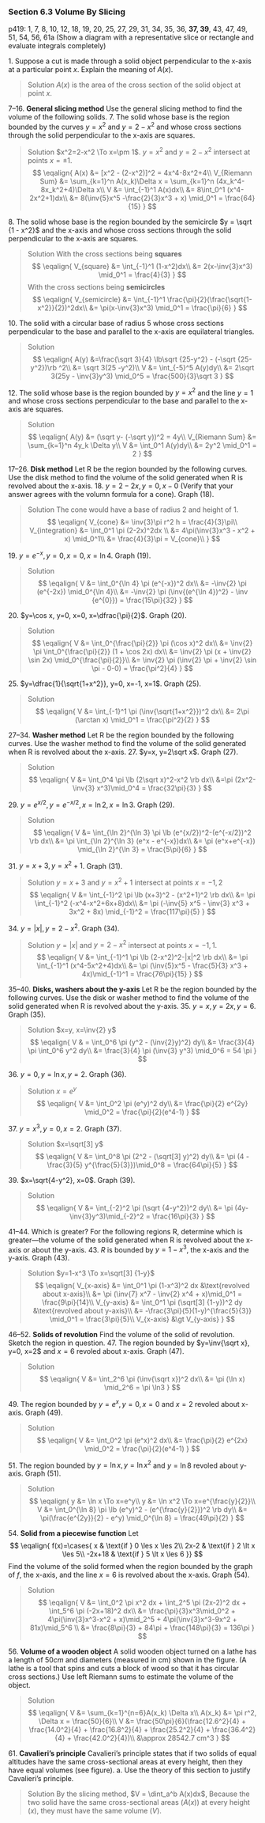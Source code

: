 ### Section 6.3 Volume By Slicing
p419: 1, 7, 8, 10, 12, 18, 19, 20, 25, 27, 29, 31, 34, 35, 36, **37, 39**, 43, 47, 49, 51, 54, 56, 61a (Show a diagram with a representative slice or rectangle and evaluate integrals completely)

1\. Suppose a cut is made through a solid object perpendicular to the x-axis at a particular point $x$. Explain the meaning of $A(x)$.
>Solution
$A(x)$ is the area of the cross section of the solid object at point $x$.

7–16\. **General slicing method** Use the general slicing method to find the volume of the following solids.
7\. The solid whose base is the region bounded by the curves $y = x^2$ and $y = 2 - x^2$ and whose cross sections through the solid perpendicular to the x-axis are squares.
>Solution
$x^2=2-x^2 \To x=\pm 1$. $y = x^2$ and $y = 2 - x^2$ intersect at points $x=\pm 1$.
$$
\eqalign{
A(x) &= [x^2 - (2-x^2)]^2 = 4x^4-8x^2+4\\
V_{Riemann Sum} &= \sum_{k=1}^n A(x_k)\Delta x = \sum_{k=1}^n (4x_k^4-8x_k^2+4)\Delta x\\
V &= \int_{-1}^1 A(x)dx\\
&= 8\int_0^1 (x^4-2x^2+1)dx\\
&= 8(\inv{5}x^5 -\frac{2}{3}x^3 + x) \mid_0^1 = \frac{64}{15}
}
$$

8\. The solid whose base is the region bounded by the semicircle $y = \sqrt {1 - x^2}$ and the x-axis and whose cross sections through the solid perpendicular to the x-axis are squares.
>Solution
With the cross sections being **squares**
$$
\eqalign{
V_{square} &= \int_{-1}^1 (1-x^2)dx\\
&= 2(x-\inv{3}x^3) \mid_0^1 = \frac{4}{3}
}
$$
With the cross sections being **semicircles**
$$
\eqalign{
V_{semicircle} &= \int_{-1}^1 \frac{\pi}{2}(\frac{\sqrt{1-x^2}}{2})^2dx\\
&= \pi(x-\inv{3}x^3) \mid_0^1 = \frac{\pi}{6}
}
$$

10\. The solid with a circular base of radius 5 whose cross sections perpendicular to the base and parallel to the x-axis are equilateral triangles.
>Solution
$$
\eqalign{
A(y) &=\frac{\sqrt 3}{4} \lb\sqrt {25-y^2} - (-\sqrt {25-y^2})\rb ^2\\
&= \sqrt 3(25 -y^2)\\
V &= \int_{-5}^5 A(y)dy\\
&= 2\sqrt 3(25y - \inv{3}y^3) \mid_0^5 = \frac{500}{3}\sqrt 3
}
$$

12\. The solid whose base is the region bounded by $y = x^2$ and the line $y = 1$ and whose cross sections perpendicular to the base and parallel to the x-axis are squares.
>Solution
$$
\eqalign{
A(y) &= (\sqrt y- (-\sqrt y))^2 = 4y\\
V_{Riemann Sum} &= \sum_{k=1}^n 4y_k \Delta y\\
V &= \int_0^1 A(y)dy\\
&= 2y^2 \mid_0^1 = 2
}
$$

17–26\. **Disk method** Let R be the region bounded by the following curves. Use the disk method to find the volume of the solid generated when R is revolved about the x-axis.
18\. $y=2-2x, y=0, x-0$ (Verify that your answer agrees with the volumn formula for a cone). Graph (18).
>Solution
The cone would have a base of radius $2$ and height of $1$.
$$
\eqalign{
V_{cone} &= \inv{3}\pi r^2 h = \frac{4}{3}\pi\\
V_{integration} &= \int_0^1 \pi (2-2x)^2dx \\
&= 4\pi(\inv{3}x^3 - x^2 + x) \mid_0^1\\
&= \frac{4}{3}\pi = V_{cone}\\
}
$$

19\. $y=e^{-x}, y=0, x=0, x=\ln 4$. Graph (19).
>Solution
$$
\eqalign{
V &= \int_0^{\ln 4} \pi (e^{-x})^2 dx\\
&= -\inv{2} \pi (e^{-2x}) \mid_0^{\ln 4}\\
&= -\inv{2} \pi (\inv{(e^{\ln 4})^2} - \inv {e^{0}}) = \frac{15\pi}{32}
}
$$

20\. $y=\cos x, y=0, x=0, x=\dfrac{\pi}{2}$. Graph (20).
>Solution
$$
\eqalign{
V &= \int_0^{\frac{\pi}{2}} \pi (\cos x)^2 dx\\
&= \inv{2} \pi \int_0^{\frac{\pi}{2}} (1 + \cos 2x) dx\\
&= \inv{2} \pi (x + \inv{2} \sin 2x) \mid_0^{\frac{\pi}{2}}\\
&= \inv{2} \pi (\inv{2} \pi + \inv{2} \sin \pi - 0-0) = \frac{\pi^2}{4}
}
$$

25\. $y=\dfrac{1}{\sqrt{1+x^2}}, y=0, x=-1, x=1$. Graph (25).
>Solution
$$
\eqalign{
V &= \int_{-1}^1 \pi (\inv{\sqrt{1+x^2}})^2 dx\\
&= 2\pi (\arctan x) \mid_0^1 = \frac{\pi^2}{2}
}
$$

27–34\. **Washer method** Let R be the region bounded by the following curves. Use the washer method to find the volume of the solid generated when R is revolved about the x-axis.
27\. $y=x, y=2\sqrt x$. Graph (27).
>Solution
$$
\eqalign{
V &= \int_0^4 \pi \lb (2\sqrt x)^2-x^2 \rb dx\\
&=\pi (2x^2-\inv{3} x^3)\mid_0^4 = \frac{32\pi}{3}
}
$$

29\. $y=e^{x/2}, y=e^{-x/2}, x=\ln 2, x=\ln 3$. Graph (29).
>Solution
$$
\eqalign{
V &= \int_{\ln 2}^{\ln 3} \pi \lb (e^{x/2})^2-(e^{-x/2})^2 \rb dx\\
&= \pi \int_{\ln 2}^{\ln 3} (e^x - e^{-x})dx\\
&= \pi (e^x+e^{-x}) \mid_{\ln 2}^{\ln 3} = \frac{5\pi}{6}
}
$$

31\. $y=x+3, y=x^2+1$. Graph (31).
>Solution
$y=x+3$ and $y=x^2+1$ intersect at points $x=-1, 2$
$$
\eqalign{
V &= \int_{-1}^2 \pi \lb (x+3)^2 - (x^2+1)^2 \rb dx\\
&= \pi \int_{-1}^2 (-x^4-x^2+6x+8)dx\\
&= \pi (-\inv{5} x^5 - \inv{3} x^3 + 3x^2 + 8x) \mid_{-1}^2 = \frac{117\pi}{5}
}
$$

34\. $y= |x|, y=2-x^2$. Graph (34).
>Solution
$y= |x|$ and $y=2-x^2$ intersect at points $x=-1, 1$.
$$
\eqalign{
V &= \int_{-1}^1 \pi \lb (2-x^2)^2-|x|^2 \rb dx\\
&= \pi \int_{-1}^1 (x^4-5x^2+4)dx\\
&= \pi (\inv{5}x^5 - \frac{5}{3} x^3 + 4x)\mid_{-1}^1 = \frac{76\pi}{15}
}
$$

35–40\. **Disks, washers about the y-axis** Let R be the region bounded by the following curves. Use the disk or washer method to find the volume of the solid generated when R is revolved about the y-axis.
35\. $y=x, y=2x, y=6$. Graph (35).
>Solution
$x=y, x=\inv{2} y$
$$
\eqalign{
V & = \int_0^6 \pi (y^2 - (\inv{2}y)^2) dy\\
&= \frac{3}{4} \pi \int_0^6 y^2 dy\\
&= \frac{3}{4} \pi (\inv{3} y^3) \mid_0^6 = 54 \pi
}
$$

36\. $y=0, y=\ln x, y=2$. Graph (36).
>Solution
$x= e^y$
$$
\eqalign{
V &= \int_0^2 \pi (e^y)^2 dy\\
&= \frac{\pi}{2} e^{2y} \mid_0^2 = \frac{\pi}{2}(e^4-1)
}
$$

37\. $y=x^3, y=0, x=2$. Graph (37).
>Solution
$x=\sqrt[3] y$
$$
\eqalign{
V &= \int_0^8 \pi (2^2 - (\sqrt[3] y)^2) dy\\
&= \pi (4 - \frac{3}{5} y^{\frac{5}{3}})\mid_0^8 = \frac{64\pi}{5}
}
$$

39\. $x=\sqrt{4-y^2}, x=0$. Graph (39).
>Solution
$$
\eqalign{
V &= \int_{-2}^2 \pi (\sqrt {4-y^2})^2 dy\\
&= \pi (4y-\inv{3}y^3)\mid_{-2}^2 = \frac{16\pi}{3}
}
$$

41–44\. Which is greater? For the following regions R, determine which is greater—the volume of the solid generated when R is revolved about the x-axis or about the y-axis.
43\. $R$ is bounded by $y=1-x^3$, the x-axis and the y-axis. Graph (43).
>Solution
$y=1-x^3 \To x=\sqrt[3] {1-y}$
$$
\eqalign{
V_{x-axis} &= \int_0^1 \pi (1-x^3)^2 dx  &\text{revolved about x-axis}\\
&= \pi (\inv{7} x^7 - \inv{2} x^4 + x)\mid_0^1 = \frac{9\pi}{14}\\
V_{y-axis} &= \int_0^1 \pi (\sqrt[3] {1-y})^2 dy  &\text{revolved about y-axis}\\
&= -\frac{3\pi}{5}(1-y)^{\frac{5}{3}} \mid_0^1 = \frac{3\pi}{5}\\
V_{x-axis} &\gt V_{y-axis}
}
$$

46–52\. **Solids of revolution** Find the volume of the solid of revolution. Sketch the region in question.
47\. The region bounded by $y=\inv{\sqrt x}, y=0, x=2$ and $x=6$ revoled about x-axis. Graph (47).
>Solution
$$
\eqalign{
V &= \int_2^6 \pi (\inv{\sqrt x})^2 dx\\
&= \pi (\ln x) \mid_2^6 = \pi \ln3
}
$$

49\. The region bounded by $y=e^x, y=0, x=0$ and $x=2$ revoled about x-axis. Graph (49).
>Solution
$$
\eqalign{
V &= \int_0^2 \pi (e^x)^2 dx\\
&= \frac{\pi}{2} e^{2x} \mid_0^2 = \frac{\pi}{2}(e^4-1)
}
$$

51\. The region bounded by $y=\ln x, y=\ln x^2$ and $y=\ln 8$ revoled about y-axis. Graph (51).
>Solution
$$
\eqalign{
y &= \ln x \To x=e^y\\
y &= \ln x^2 \To x=e^{\frac{y}{2}}\\
V &= \int_0^{\ln 8} \pi \lb (e^y)^2 - (e^{\frac{y}{2}})^2 \rb dy\\
&= \pi(\frac{e^{2y}}{2} - e^y) \mid_0^{\ln 8} = \frac{49\pi}{2}
}
$$

54\. **Solid from a piecewise function** Let
$$
\eqalign{
f(x)=\cases{
x & \text{if } 0 \les x \les 2\\
2x-2 & \text{if } 2 \lt x \les 5\\
-2x+18 & \text{if } 5 \lt x \les 6
}}
$$
Find the volume of the solid formed when the region bounded by the graph of $f$, the x-axis, and the line $x = 6$ is revolved about the x-axis. Graph (54).
>Solution
$$
\eqalign{
V &= \int_0^2 \pi x^2 dx + \int_2^5 \pi (2x-2)^2 dx + \int_5^6 \pi (-2x+18)^2 dx\\
&= \frac{\pi}{3}x^3\mid_0^2 + 4\pi(\inv{3}x^3-x^2 + x)\mid_2^5 + 4\pi(\inv{3}x^3-9x^2 + 81x)\mid_5^6 \\
&= \frac{8\pi}{3} + 84\pi + \frac{148\pi}{3} = 136\pi
}
$$

56\. **Volume of a wooden object** A solid wooden object turned on a lathe has a length of $50 cm$ and diameters (measured in cm) shown in the figure. (A lathe is a tool that spins and cuts a block of wood so that it has circular cross sections.) Use left Riemann sums to estimate the volume of the object.
>Solution
$$
\eqalign{
V &= \sum_{k=1}^{n=6}A(x_k) \Delta x\\
A(x_k) &= \pi r^2, \Delta x = \frac{50}{6}\\
V &= \frac{50\pi}{6}(\frac{12.6^2}{4} + \frac{14.0^2}{4} + \frac{16.8^2}{4} + \frac{25.2^2}{4} + \frac{36.4^2}{4} + \frac{42.0^2}{4})\\
&\approx 28542.7 cm^3
}
$$

61\. **Cavalieri’s principle** Cavalieri’s principle states that if two solids of equal altitudes have the same cross-sectional areas at every height, then they have equal volumes (see figure).
a. Use the theory of this section to justify Cavalieri’s principle.
>Solution
By the slicing method, $V = \dint_a^b A(x)dx$, Because the two solid have the same cross-sectional areas ($A(x)$) at every height ($x$), they must have the same volume ($V$).
